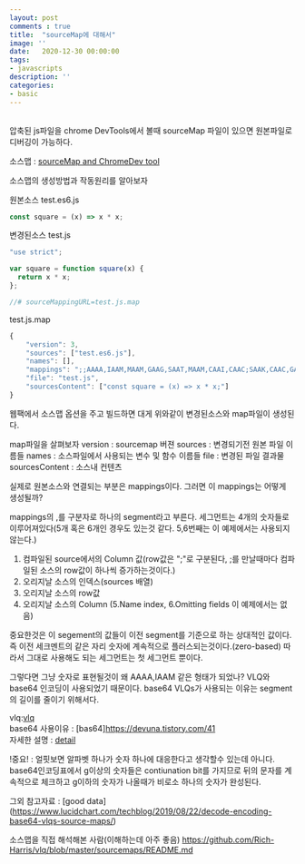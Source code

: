 ```yaml
---
layout: post
comments : true
title:  "sourceMap에 대해서"
image: ''
date:   2020-12-30 00:00:00
tags:
- javascripts
description: ''
categories:
- basic
---
```



<br>
압축된 js파일을 chrome DevTools에서 볼때 sourceMap 파일이 있으면 원본파일로 디버깅이 가능하다.<br>

소스맵 : [sourceMap and ChromeDev tool](https://developers.google.com/web/tools/chrome-devtools/javascript/source-maps?hl=ko)

소스맵의 생성방법과 작동원리를 알아보자<br>

원본소스 test.es6.js<br>
```js
const square = (x) => x * x;
```

변경된소스 test.js<br>
```js
"use strict";

var square = function square(x) {
  return x * x;
};

//# sourceMappingURL=test.js.map
```

test.js.map<br>
```js
{
    "version": 3,
    "sources": ["test.es6.js"],
    "names": [],
    "mappings": ";;AAAA,IAAM,MAAM,GAAG,SAAT,MAAM,CAAI,CAAC;SAAK,CAAC,GAAG,CAAC;CAAA,CAAC",
    "file": "test.js",
    "sourcesContent": ["const square = (x) => x * x;"]
}
```
웹팩에서 소스맵 옵션을 주고 빌드하면 대게 위와같이 변경된소스와 map파일이 생성된다.<br>

map파일을 살펴보자
version : sourcemap 버젼
sources : 변경되기전 원본 파일 이름들
names : 소스파일에서 사용되는 변수 및 함수 이름들
file : 변경된 파일 결과물
sourcesContent : 소스내 컨텐츠

실제로 원본소스와 연결되는 부분은 mappings이다. 그러면 이 mappings는 어떻게 생성될까?

mappings의 ,를 구분자로 하나의 segment라고 부른다. 세그먼트는 4개의 숫자들로 이루어져있다(5개 혹은 6개인 경우도 있는것 같다. 5,6번째는 이 예제에서는 사용되지 않는다.)

1. 컴파일된 source에서의 Column 값(row값은 ";"로 구분된다, ;를 만날때마다 컴파일된 소스의 row값이 하나씩 증가하는것이다.)
2. 오리지날 소스의 인덱스(sources 배열)
3. 오리지날 소스의 row값
4. 오리지날 소스의 Column 
(5.Name index, 6.Omitting fields 이 예제에서는 없음)

중요한것은 이 segement의 값들이 이전 segment를 기준으로 하는 상대적인 값이다. 즉 이전 세크멘트의 같은 자리 숫자에 계속적으로 플러스되는것이다.(zero-based) 따라서 그대로 사용해도 되는 세그먼트는 첫 세그먼트 뿐이다.

그렇다면 그냥 숫자로 표현될것이 왜 AAAA,IAAM 같은 형태가 되었나?
VLQ와 base64 인코딩이 사용되었기 때문이다. base64 VLQs가 사용되는 이유는 segment의 길이를 줄이기 위해서다.

vlq:[vlq](https://en.wikipedia.org/wiki/Variable-length_quantity)<br>
base64 사용이유 : [bas64]https://devuna.tistory.com/41<br>
자세한 설명 : [detail](https://pvdz.ee/weblog/281)<br>

!중요! : 얼핏보면 알파벳 하나가 숫자 하나에 대응한다고 생각할수 있는데 아니다. base64인코딩표에서 g이상의 숫자들은 contiunation bit를 가지므로 뒤의 문자를 계속적으로 체크하고 g이하의 숫자가 나올때가 비로소 하나의 숫자가 완성된다.

그외 참고자료 : [good data]
(https://www.lucidchart.com/techblog/2019/08/22/decode-encoding-base64-vlqs-source-maps/)<br>

소스맵을 직접 해석해본 사람(이해하는데 아주 좋음)
https://github.com/Rich-Harris/vlq/blob/master/sourcemaps/README.md<br>





